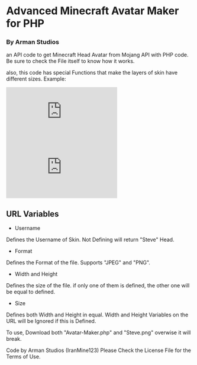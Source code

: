 # Advanced Minecraft Avatar Maker for PHP
### By Arman Studios

an API code to get Minecraft Head Avatar from Mojang API with PHP code.
Be sure to check the File itself to know how it works.

also, this code has special Functions that make the layers of skin have different sizes.
Example:

![IranMine123](https://api.armanstudios.ir/apps/minecraft/avatar-maker.php?username=IranMine123&size=128)
![Steve](https://api.armanstudios.ir/apps/minecraft/avatar-maker.php?username=Steve&size=128)

## URL Variables
- Username

Defines the Username of Skin. Not Defining will return "Steve" Head.
- Format

Defines the Format of the file. Supports "JPEG" and "PNG".
- Width and Height

Defines the size of the file. if only one of them is defined, the other one will be equal to defined.
- Size

Defines both Width and Height in equal. Width and Height Variables on the URL will be Ignored if this is Defined.


To use, Download both "Avatar-Maker.php" and "Steve.png" overwise it will break.


Code by Arman Studios (IranMine123)
Please Check the License File for the Terms of Use.
